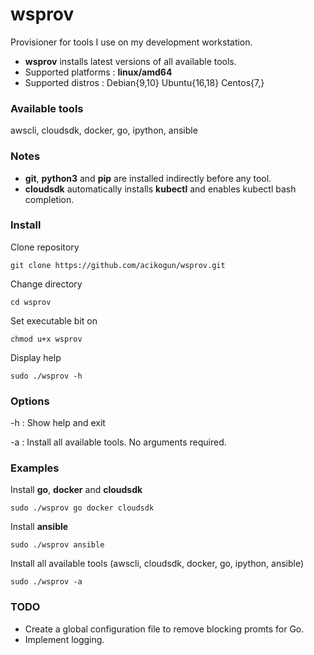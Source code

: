 # wsprov
Provisioner for tools I use on my development workstation.

- **wsprov** installs latest versions of all available tools.
- Supported platforms : **linux/amd64**
- Supported distros   : Debian{9,10} Ubuntu{16,18} Centos{7,}

### Available tools
awscli, cloudsdk, docker, go, ipython, ansible

### Notes
- **git**, **python3** and **pip** are installed indirectly before any tool.
- **cloudsdk** automatically installs **kubectl** and enables kubectl bash completion.

### Install
 Clone repository
```
git clone https://github.com/acikogun/wsprov.git
```

Change directory
```
cd wsprov
```

Set executable bit on
```
chmod u+x wsprov
```

Display help
```
sudo ./wsprov -h
```

### Options
  -h : Show help and exit

  -a : Install all available tools. No arguments required.

### Examples
Install **go**, **docker** and **cloudsdk**
```
sudo ./wsprov go docker cloudsdk
```

Install **ansible**
```
sudo ./wsprov ansible
```

Install all available tools
(awscli, cloudsdk, docker, go, ipython, ansible)
```
sudo ./wsprov -a
```

### TODO
- Create a global configuration file to remove blocking promts for Go.
- Implement logging.
